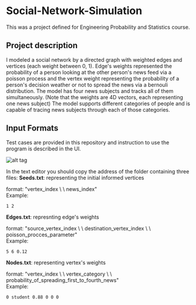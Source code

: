 # Social-Network-Simulation

This was a project defined for Engineering Probability and Statistics course.

## Project description
I modeled a social network by a directed graph with weighted edges and vertices (each weight between 0, 1). Edge's weights represented the probability of a person looking at the other person's news feed via a poisson process and the vertex weight representing the probability of a person's decision weather or not to spread the news via a bernouli distribution.
The model has four news subjects and tracks all of them simultaneously. (Note that the weights are 4D vectors, each representing one news subject)
The model supports different categories of people and is capable of tracing news subjects through each of those categories.

## Input Formats
Test cases are provided in this repository and instruction to use the program is described in the UI.

![alt tag](https://cloud.githubusercontent.com/assets/19167068/22405381/0905632c-e657-11e6-864d-021320987b77.jpg)


In the text editor you should copy the address of the folder containing three files:
**Seeds.txt**: representing the initial informed vertices

format: "vertex_index \ \  news_index" <br />
Example:
```
1 2
```
**Edges.txt**: represnting edge's weights

format: "source_vertex_index \ \ destination_vertex_index \ \  poisson_procces_parameter"<br />
 Example:
```
5 6 0.12
```

**Nodes.txt**: representing vertex's weights

format: "vertex_index \ \ vertex_category \ \ probability_of_spreading_first_to_fourth_news"<br />
 Example:
 ```
 0 student 0.88 0 0 0
```
